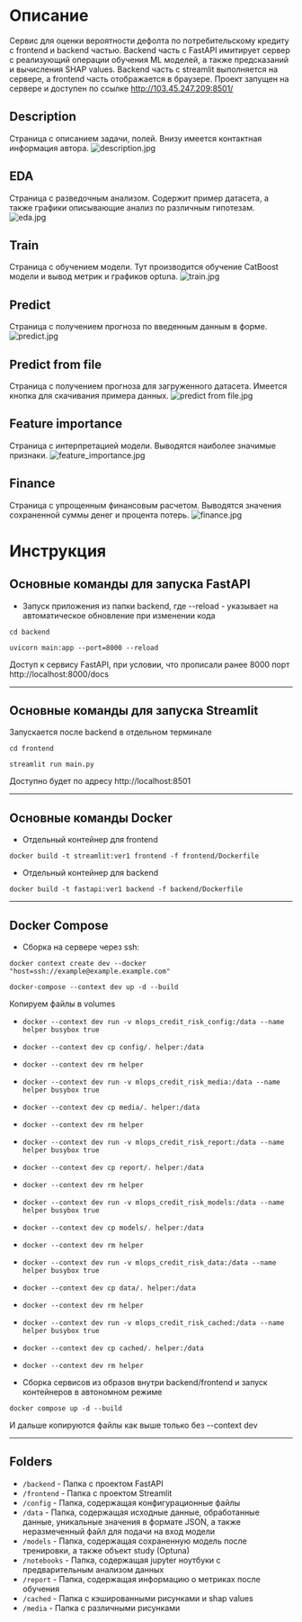 # Описание
Сервис для оценки вероятности дефолта по потребительскому кредиту с frontend и backend частью.
Backend часть с FastAPI имитирует сервер с реализующий операции обучения ML моделей, а также предсказаний и вычисления SHAP values.
Backend часть с streamlit выполняется на сервере, а frontend часть отображается в браузере. 
Проект запущен на сервере и доступен по ссылке http://103.45.247.209:8501/

## Description
Страница с описанием задачи, полей. Внизу имеется контактная информация автора.
![description.jpg](media/screenshots/description.jpg)

## EDA
Страница с разведочным анализом. Содержит пример датасета, а также графики описывающие анализ по различным гипотезам.
![eda.jpg](media/screenshots/eda.jpg)

## Train
Страница с обучением модели. Тут производится обучение CatBoost модели и вывод метрик и графиков optuna.
![train.jpg](media/screenshots/train.jpg)

## Predict
Страница с получением прогноза по введенным данным в форме.
![predict.jpg](media/screenshots/predict.jpg)

## Predict from file
Страница с получением прогноза для загруженного датасета. Имеется кнопка для скачивания примера данных.
![predict from file.jpg](media/screenshots/predict_from_file.jpg)

## Feature importance
Страница с интерпретацией модели. Выводятся наиболее значимые признаки.
![feature_importance.jpg](media/screenshots/feature_importance.jpg)

## Finance
Страница с упрощенным финансовым расчетом. Выводятся значения сохраненной суммы денег и процента потерь.
![finance.jpg](media/screenshots/finance.jpg)

# Инструкция

## Основные команды для запуска FastAPI

- Запуск приложения из папки backend, где --reload - указывает на автоматическое обновление при изменении кода

`cd backend`

`uvicorn main:app --port=8000 --reload`

Доступ к сервису FastAPI, при условии, что прописали ранее 8000 порт
http://localhost:8000/docs
___

## Основные команды для запуска Streamlit

Запускается после backend в отдельном терминале

`cd frontend`

`streamlit run main.py`

Доступно будет по адресу http://localhost:8501
___

## Основные команды Docker

- Отдельный контейнер для frontend

`docker build -t streamlit:ver1 frontend -f frontend/Dockerfile`

- Отдельный контейнер для backend

`docker build -t fastapi:ver1 backend -f backend/Dockerfile`

___

## Docker Compose

- Сборка на сервере через ssh:

`docker context create dev --docker "host=ssh://example@example.example.com"`

`docker-compose --context dev up -d --build`

Копируем файлы в volumes

- `docker --context dev run -v mlops_credit_risk_config:/data --name helper busybox true`
- `docker --context dev cp config/. helper:/data`
- `docker --context dev rm helper`

- `docker --context dev run -v mlops_credit_risk_media:/data --name helper busybox true`
- `docker --context dev cp media/. helper:/data`  
- `docker --context dev rm helper`

- `docker --context dev run -v mlops_credit_risk_report:/data --name helper busybox true`
- `docker --context dev cp report/. helper:/data`  
- `docker --context dev rm helper`

- `docker --context dev run -v mlops_credit_risk_models:/data --name helper busybox true`
- `docker --context dev cp models/. helper:/data`  
- `docker --context dev rm helper`

- `docker --context dev run -v mlops_credit_risk_data:/data --name helper busybox true`
- `docker --context dev cp data/. helper:/data`  
- `docker --context dev rm helper`

- `docker --context dev run -v mlops_credit_risk_cached:/data --name helper busybox true`
- `docker --context dev cp cached/. helper:/data`  
- `docker --context dev rm helper`

- Сборка сервисов из образов внутри backend/frontend и запуск контейнеров в автономном режиме

`docker compose up -d --build`

И дальше копируются файлы как выше только без --context dev
___
## Folders
- `/backend` - Папка с проектом FastAPI
- `/frontend` - Папка с проектом Streamlit
- `/config` - Папка, содержащая конфигурационные файлы
- `/data` - Папка, содержащая исходные данные, обработанные данные, уникальные значения в формате JSON, а также неразмеченный файл для подачи на вход модели
- `/models` - Папка, содержащая сохраненную модель после тренировки, а также объект study (Optuna)
- `/notebooks` - Папка, содержащая jupyter ноутбуки с предварительным анализом данных
- `/report` - Папка, содержащая информацию о метриках после обучения
- `/cached` - Папка c кэшированными рисунками и shap values
- `/media` - Папка c различными рисунками
